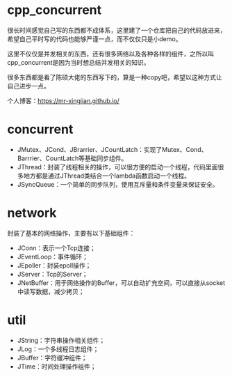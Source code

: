 # cpp_concurrent


很长时间感觉自己写的东西都不成体系，这里建了一个仓库把自己的代码放进来，希望自己平时写的代码也能够严谨一点，而不仅仅只是小demo。

这里不仅仅是并发相关的东西，还有很多网络以及各种各样的组件，之所以叫cpp_concurrent是因为当时想总结并发相关的知识。

很多东西都是看了陈硕大佬的东西写下的，算是一种copy吧，希望以这种方式让自己进步一点。

个人博客：https://mr-xingjian.github.io/

# concurrent
- JMutex、JCond、JBrarrier、JCountLatch：实现了Mutex、Cond、Barrrier、CountLatch等基础同步组件。
- JThread：封装了线程相关的操作，可以很方便的启动一个线程，代码里面很多地方都是通过JThread类结合一个lambda函数启动一个线程。
- JSyncQueue：一个简单的同步队列，使用互斥量和条件变量来保证安全。

# network
封装了基本的网络操作，主要有以下基础组件：
- JConn：表示一个Tcp连接；
- JEventLoop：事件循环；
- JEpoller：封装epoll操作；
- JServer：Tcp的Server；
- JNetBuffer：用于网络操作的Buffer，可以自动扩充空间，可以直接从socket中读写数据，减少拷贝；

# util
- JString：字符串操作相关组件；
- JLog：一个多线程日志组件；
- JBuffer：字符缓冲组件；
- JTime：时间处理操作组件；
